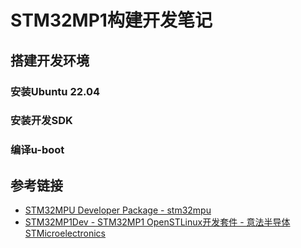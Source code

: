 # STM32MP1构建开发笔记

## 搭建开发环境

### 安装Ubuntu 22.04

### 安装开发SDK

### 编译u-boot

## 参考链接

- [STM32MPU Developer Package - stm32mpu](https://wiki.st.com/stm32mpu/wiki/STM32MPU_Developer_Package)
- [STM32MP1Dev - STM32MP1 OpenSTLinux开发套件 - 意法半导体STMicroelectronics](https://www.st.com.cn/zh/embedded-software/stm32mp1dev.html#documentation)